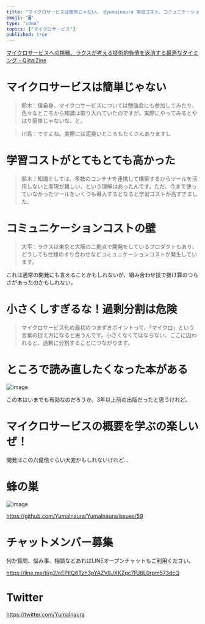```yaml
---
title: "マイクロサービスは簡単じゃない。 @yumainaura 学習コスト、コミュニケーションコスト、過剰分割注意。抜粋学習まとめ。"
emoji: "🖥"
type: "idea"
topics: ["マイクロサービス"]
published: true
---
```


[マイクロサービスへの挑戦、ラクスが考える技術的負債を返済する最適なタイミング - Qiita:Zine](https://zine.qiita.com/jobs/rakus-microservice/?utm_source=qiita&utm_medium=banner)


# マイクロサービスは簡単じゃない

>鈴木：僕自身、マイクロサービスについては勉強会にも参加してみたり、色々なところから知識は取り入れていたのですが、実際にやってみるとやはり簡単じゃないな、と。

>川島：ですよね。実際には泥臭いところもたくさんありますし

# 学習コストがとてもとても高かった

>鈴木：知識としては、多数のコンテナを連携して構築するからツールを活用しないと実現が難しい、という理解はあったんです。ただ、今まで使っていなかったツールをいくつも導入するとなると学習コストが高すぎました。

# コミュニケーションコストの壁

>大平：ラクスは東京と大阪の二拠点で開発をしているプロダクトもあり、どうしても仕様のすり合わせなどコミュニケーションコストが発生しています。

これは通常の開発にも言えることかもしれないが、組み合わせ技で掛け算のつらさがあったのかもしれない。

# 小さくしすぎるな！過剰分割は危険

>マイクロサービス化の最初のつまずきポイントって、「マイクロ」という言葉の捉え方になると思うんです。小さくなくてはならない。ここに囚われると、過剰に分割することにつながります。

# ところで読み直したくなった本がある

![image](https://user-images.githubusercontent.com/13635059/50545380-c4803200-0c55-11e9-9792-aff0e13c9106.png)

この本はいまでも有効なのだろうか。3年以上前の出版だったと思うけれど。

# マイクロサービスの概要を学ぶの楽しいぜ！

開発はこの六億倍ぐらい大変かもしれないけれど…

# 蜂の巣

![image](https://user-images.githubusercontent.com/13635059/50545384-ee395900-0c55-11e9-9c78-7dd1d972ea6c.png)


https://github.com/YumaInaura/YumaInaura/issues/59








<!-- Update From Qiita API -->

# チャットメンバー募集


何か質問、悩み事、相談などあればLINEオープンチャットもご利用ください。

https://line.me/ti/g2/eEPltQ6Tzh3pYAZV8JXKZqc7PJ6L0rpm573dcQ





# Twitter


https://twitter.com/YumaInaura


<!-- Update From Qiita API -->


